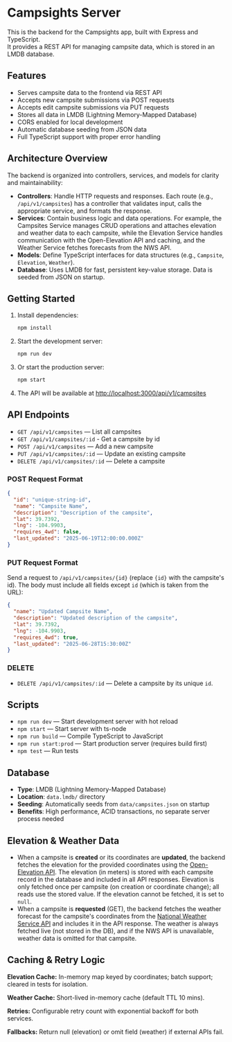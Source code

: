 # Campsights Server

This is the backend for the Campsights app, built with Express and TypeScript.  
It provides a REST API for managing campsite data, which is stored in an LMDB database.

## Features

- Serves campsite data to the frontend via REST API
- Accepts new campsite submissions via POST requests
- Accepts edit campsite submissions via PUT requests
- Stores all data in LMDB (Lightning Memory-Mapped Database)
- CORS enabled for local development
- Automatic database seeding from JSON data
- Full TypeScript support with proper error handling

## Architecture Overview

The backend is organized into controllers, services, and models for clarity and maintainability:

- **Controllers**: Handle HTTP requests and responses. Each route (e.g., `/api/v1/campsites`) has a controller that validates input, calls the appropriate service, and formats the response.
- **Services**: Contain business logic and data operations. For example, the Campsites Service manages CRUD operations and attaches elevation and weather data to each campsite, while the Elevation Service handles communication with the Open-Elevation API and caching, and the Weather Service fetches forecasts from the NWS API.
- **Models**: Define TypeScript interfaces for data structures (e.g., `Campsite`, `Elevation`, `Weather`).
- **Database**: Uses LMDB for fast, persistent key-value storage. Data is seeded from JSON on startup.

## Getting Started

1. Install dependencies:
   ```sh
   npm install
   ```

2. Start the development server:
   ```sh
   npm run dev
   ```

3. Or start the production server:
   ```sh
   npm start
   ```

4. The API will be available at [http://localhost:3000/api/v1/campsites](http://localhost:3000/api/v1/campsites)

## API Endpoints

- `GET /api/v1/campsites` — List all campsites
- `GET /api/v1/campsites/:id` - Get a campsite by id
- `POST /api/v1/campsites` — Add a new campsite
- `PUT /api/v1/campsites/:id` — Update an existing campsite
- `DELETE /api/v1/campsites/:id` — Delete a campsite

### POST Request Format

```json
{
  "id": "unique-string-id",
  "name": "Campsite Name",
  "description": "Description of the campsite",
  "lat": 39.7392,
  "lng": -104.9903,
  "requires_4wd": false,
  "last_updated": "2025-06-19T12:00:00.000Z"
}
```

### PUT Request Format

Send a request to `/api/v1/campsites/{id}` (replace `{id}` with the campsite's id). The body must include all fields except `id` (which is taken from the URL):

```json
{
  "name": "Updated Campsite Name",
  "description": "Updated description of the campsite",
  "lat": 39.7392,
  "lng": -104.9903,
  "requires_4wd": true,
  "last_updated": "2025-06-28T15:30:00Z"
}
```

### DELETE

- `DELETE /api/v1/campsites/:id` — Delete a campsite by its unique `id`.

## Scripts

- `npm run dev` — Start development server with hot reload
- `npm start` — Start server with ts-node
- `npm run build` — Compile TypeScript to JavaScript
- `npm run start:prod` — Start production server (requires build first)
- `npm test` — Run tests

## Database

- **Type**: LMDB (Lightning Memory-Mapped Database)
- **Location**: `data.lmdb/` directory
- **Seeding**: Automatically seeds from `data/campsites.json` on startup
- **Benefits**: High performance, ACID transactions, no separate server process needed


## Elevation & Weather Data

- When a campsite is **created** or its coordinates are **updated**, the backend fetches the elevation for the provided coordinates using the [Open-Elevation API](https://github.com/Jorl17/open-elevation/blob/master/docs/api.md). The elevation (in meters) is stored with each campsite record in the database and included in all API responses. Elevation is only fetched once per campsite (on creation or coordinate change); all reads use the stored value. If the elevation cannot be fetched, it is set to `null`.
- When a campsite is **requested** (GET), the backend fetches the weather forecast for the campsite's coordinates from the [National Weather Service API](https://www.weather.gov/documentation/services-web-api) and includes it in the API response. The weather is always fetched live (not stored in the DB), and if the NWS API is unavailable, weather data is omitted for that campsite.

## Caching & Retry Logic

**Elevation Cache:** In-memory map keyed by coordinates; batch support; cleared in tests for isolation.

**Weather Cache:** Short-lived in-memory cache (default TTL 10 mins).

**Retries:** Configurable retry count with exponential backoff for both services.

**Fallbacks:** Return null (elevation) or omit field (weather) if external APIs fail.

